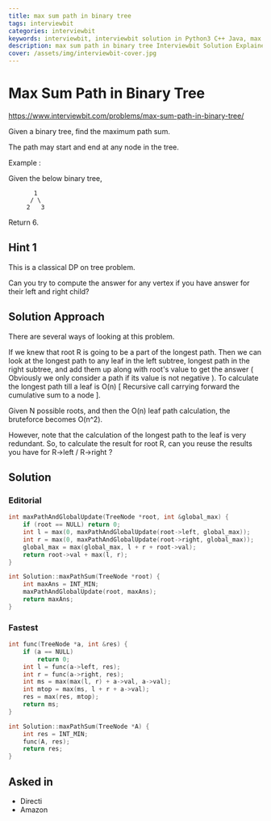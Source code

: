 ```yaml
---
title: max sum path in binary tree
tags: interviewbit
categories: interviewbit
keywords: interviewbit, interviewbit solution in Python3 C++ Java, max sum path in binary tree solution
description: max sum path in binary tree Interviewbit Solution Explained
cover: /assets/img/interviewbit-cover.jpg
---
```


# Max Sum Path in Binary Tree

https://www.interviewbit.com/problems/max-sum-path-in-binary-tree/

Given a binary tree, find the maximum path sum.

The path may start and end at any node in the tree.

Example :

Given the below binary tree,
```
       1
      / \
     2   3
```
Return 6.

## Hint 1

This is a classical DP on tree problem.

Can you try to compute the answer for any vertex if you have answer for their left and right child?

## Solution Approach

There are several ways of looking at this problem. 

If we knew that root R is going to be a part of the longest path. Then we can look at the longest path to any leaf in the left subtree, longest path in the right subtree, and add them up along with root's value to get the answer ( Obviously we only consider a path if its value is not negative ). To calculate the longest path till a leaf is O(n) [ Recursive call carrying forward the cumulative sum to a node ]. 

Given N possible roots, and then the O(n) leaf path calculation, the bruteforce becomes O(n^2).

However, note that the calculation of the longest path to the leaf is very redundant. So, to calculate the result for root R, can you reuse the results you have for R->left / R->right ?

## Solution

### Editorial
```cpp
int maxPathAndGlobalUpdate(TreeNode *root, int &global_max) {
    if (root == NULL) return 0;
    int l = max(0, maxPathAndGlobalUpdate(root->left, global_max));
    int r = max(0, maxPathAndGlobalUpdate(root->right, global_max));
    global_max = max(global_max, l + r + root->val);
    return root->val + max(l, r);
}

int Solution::maxPathSum(TreeNode *root) {
    int maxAns = INT_MIN;
    maxPathAndGlobalUpdate(root, maxAns);
    return maxAns;
}

```

### Fastest
```cpp
int func(TreeNode *a, int &res) {
    if (a == NULL)
        return 0;
    int l = func(a->left, res);
    int r = func(a->right, res);
    int ms = max(max(l, r) + a->val, a->val);
    int mtop = max(ms, l + r + a->val);
    res = max(res, mtop);
    return ms;
}

int Solution::maxPathSum(TreeNode *A) {
    int res = INT_MIN;
    func(A, res);
    return res;
}

```

## Asked in
* Directi
* Amazon
